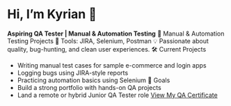 # Hi, I’m Kyrian 👋 

**Aspiring QA Tester | Manual & Automation Testing** 
🧪 Manual & Automation Testing Projects 
🔧 Tools: JIRA, Selenium, Postman 
💡 Passionate about quality, bug-hunting, and clean user experiences. 
 🛠️ Current Projects 
- Writing manual test cases for sample e-commerce and login apps 
- Logging bugs using JIRA-style reports 
- Practicing automation basics using Selenium 
 🚀 Goals 
- Build a strong portfolio with hands-on QA projects 
- Land a remote or hybrid Junior QA Tester role 
[View My QA Certificate](QA.Testercertificate.pdf) 
